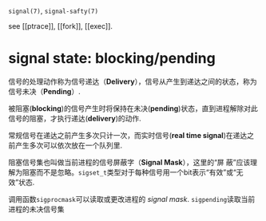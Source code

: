 `signal(7)`,  `signal-safty(7)`

see [[ptrace]], [[fork]], [[exec]].


# signal state: blocking/pending

信号的处理动作称为信号递达（**Delivery**），信号从产生到递达之间的状态，称为信号未决（**Pending**）.

被阻塞(**blocking**)的信号产生时将保持在未决(**pending**)状态，直到进程解除对此信号的阻塞，才执行递达(**delivery**)的动作.

常规信号在递达之前产生多次只计一次，而实时信号(**real time signal**)在递达之前产生多次可以依次放在一个队列里.

阻塞信号集也叫做当前进程的信号屏蔽字（**Signal Mask**），这里的“屏
蔽”应该理解为阻塞而不是忽略。`sigset_t`类型对于每种信号用一个bit表示“有效”或“无效”状态.

调用函数`sigprocmask`可以读取或更改进程的 _signal mask_.
`sigpending`读取当前进程的未决信号集